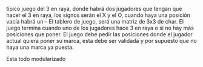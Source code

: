 típico juego del 3 en raya, donde habrá dos jugadores que tengan que hacer el 3 en raya, los signos serán el X y el O, cuando haya una posición vacía habrá un –
El tablero de juego, será una matriz de 3x3 de char.
El juego termina cuando uno de los jugadores hace 3 en raya o si no hay más posiciones que poner.
El juego debe pedir las posiciones donde el jugador actual quiera poner su marca, esta debe ser validada y por supuesto que no haya una marca ya puesta.

Esta todo modularizado
